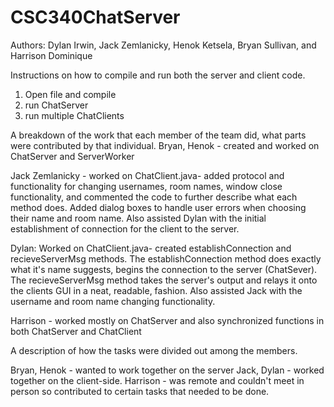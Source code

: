 # CSC340ChatServer
Authors: Dylan Irwin, Jack Zemlanicky, Henok Ketsela, Bryan Sullivan, and Harrison Dominique

Instructions on how to compile and run both the server and client code.
1) Open file and compile 
2) run ChatServer 
3) run multiple ChatClients

A breakdown of the work that each member of the team did, what parts were contributed by that
individual.
Bryan, Henok - created and worked on ChatServer and ServerWorker

Jack Zemlanicky - worked on ChatClient.java- added protocol and functionality for changing usernames, room names, window close functionality, and commented the code to further describe what each method does. Added dialog boxes to handle user errors when choosing their name and room name. Also assisted Dylan with the initial establishment of connection for the client to the server.

Dylan: Worked on ChatClient.java- created establishConnection and recieveServerMsg methods. The establishConnection method does exactly what it's name suggests, begins the connection to the server (ChatSever). The recieveServerMsg method takes the server's output and relays it onto the clients GUI in a neat, readable, fashion. Also assisted Jack with the username and room name changing functionality.

Harrison - worked mostly on ChatServer and also synchronized functions in both ChatServer and ChatClient

A description of how the tasks were divided out among the members.

Bryan, Henok - wanted to work together on the server
Jack, Dylan - worked together on the client-side. 
Harrison - was remote and couldn't meet in person so contributed to certain tasks that needed to be done. 
